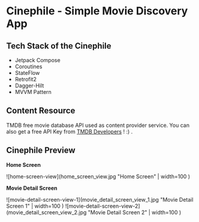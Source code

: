 Cinephile - Simple Movie Discovery App
======================================

Tech Stack of the Cinephile
---------------------------

* Jetpack Compose
* Coroutines
* StateFlow
* Retrofit2
* Dagger-Hilt
* MVVM Pattern

Content Resource
----------------

TMDB free movie database API used as content provider service. 
You can also get a free API Key from [TMDB Developers](https://developers.themoviedb.org/3/getting-started/introduction) ! :) .

Cinephile Preview
----------------

**Home Screen**

![home-screen-view](home_screen_view.jpg "Home Screen" | width=100 )

**Movie Detail Screen**

![movie-detail-screen-view-1](movie_detail_screen_view_1.jpg "Movie Detail Screen 1"  | width=100 ) ![movie-detail-screen-view-2](movie_detail_screen_view_2.jpg "Movie Detail Screen 2"  | width=100 )




